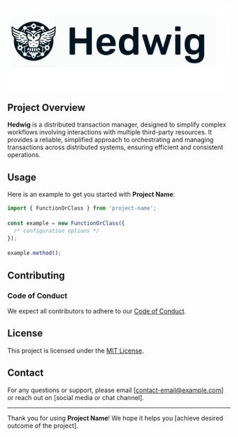 ![Hedwig Header](./logo.png)

## Project Overview

**Hedwig** is a distributed transaction manager, designed to simplify complex workflows involving interactions with multiple third-party resources. It provides a reliable, simplified approach to orchestrating and managing transactions across distributed systems, ensuring efficient and consistent operations.

## Usage

Here is an example to get you started with **Project Name**:

```typescript
import { FunctionOrClass } from 'project-name';

const example = new FunctionOrClass({
  /* configuration options */
});

example.method();
```

## Contributing

### Code of Conduct

We expect all contributors to adhere to our [Code of Conduct](./CODE_OF_CONDUCT.md).

## License

This project is licensed under the [MIT License](./LICENSE).

## Contact

For any questions or support, please email [contact-email@example.com] or reach out on [social media or chat channel].

---

Thank you for using **Project Name**! We hope it helps you [achieve desired outcome of the project].
```
